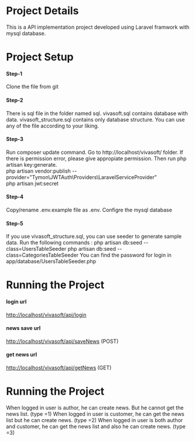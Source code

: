 # Project Details
This is a API implementation project developed using Laravel framwork with mysql database.

# Project Setup

#### Step-1
Clone the file from git
#### Step-2
There is sql file in the folder named sql. vivasoft.sql contains database with data. vivasoft_structure.sql contains only database structure. You can use any of the file according to your liking.
#### Step-3
Run composer update command. Go to http://localhost/vivasoft/ folder. If there is permission error, please give appropiate permission. Then run
php artisan key:generate. <br /> php artisan vendor:publish --provider="Tymon\JWTAuth\Providers\LaravelServiceProvider" <br />php artisan jwt:secret
#### Step-4
Copy/rename .env.example file as .env. Configre the mysql database
#### Step-5
If you use vivasoft_structure.sql, you can use seeder to generate sample data. Run the following commands :
php artisan db:seed --class=UsersTableSeeder
php artisan db:seed --class=CategoriesTableSeeder
You can find the password for login in app/database/UsersTableSeeder.php

# Running the Project 
#### login url
[http://localhost/vivasoft/api/login](http://localhost/vivasoft/api/login)

#### news save url
[http://localhost/vivasoft/api/saveNews](http://localhost/vivasoft/api/saveNews) (POST)
 
#### get news url
[http://localhost/vivasoft/api/getNews](http://localhost/vivasoft/api/saveNews)	(GET)

# Running the Project 
When logged in user is author, he can create news. But he cannot get the news list. (type =1)
When logged in user is customer, he can get the news list but he can create news. (type =2)
When logged in user is both author and customer, he can get the news list and also he can create news. (type =3)